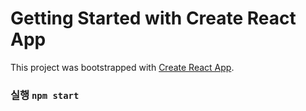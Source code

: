 # Getting Started with Create React App
This project was bootstrapped with [Create React App](https://github.com/facebook/create-react-app).

### 실행 `npm start`
